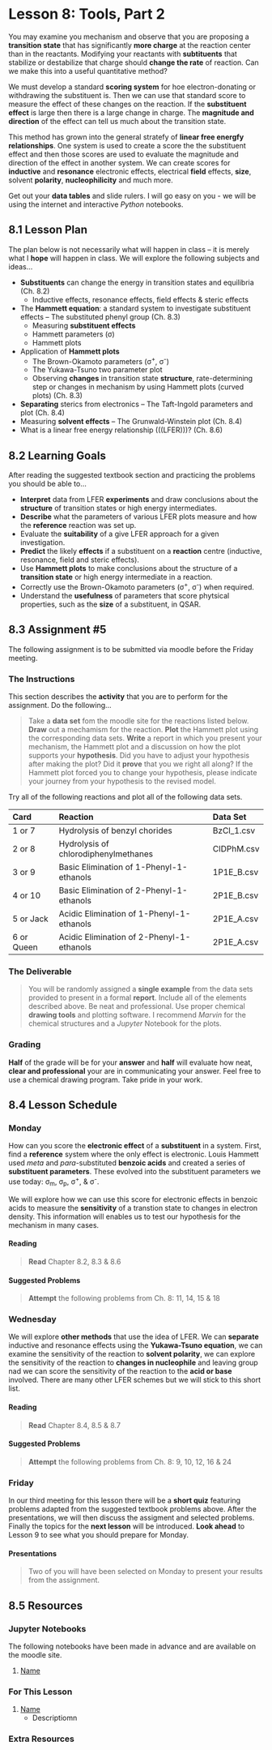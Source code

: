 # Lesson 8: Tools, Part 2

You may examine you mechanism and observe that you are proposing a **transition state** that has significantly **more charge** at the reaction center than in the reactants. Modifying your reactants with **subtituents** that stabilize or destabilize that charge should **change the rate** of reaction. Can we make this into a useful quantitative method?

We must develop a standard **scoring system** for hoe electron-donating or withdrawing the substituent is. Then we can use that standard score to measure the effect of these changes on the reaction. If the **substituent effect** is large then there is a large change in charge. The **magnitude and direction** of the effect can tell us much about the transition state.

This method has grown into the general stratefy of **linear free energfy relationships**. One system is used to create a score the the substituent effect and then those scores are used to evaluate the magnitude and direction of the effect in another system. We can create scores for **inductive** and **resonance** electronic effects, electrical **field** effects, **size**, solvent **polarity**, **nucleophilicity** and much more. 

Get out your **data tables** and slide rulers. I will go easy on you - we will be using the internet and interactive *Python* notebooks.

## 8.1 Lesson Plan
The plan below is not necessarily what will happen in class – it is merely what I **hope** will happen in class. We will explore the following subjects and ideas&hellip;

- **Substituents** can change the energy in transition states and equilibria (Ch. 8.2)
    - Inductive effects, resonance effects, field effects & steric effects
- The **Hammett equation**: a standard system to investigate substituent effects 
    – The substituted phenyl group (Ch. 8.3)
    - Measuring **substituent effects**
    - Hammett parameters (&sigma;)
    - Hammett plots
- Application of **Hammett plots**
    - The Brown-Okamoto parameters (&sigma;<sup>+</sup>, &sigma;<sup>-</sup>)
    - The Yukawa-Tsuno two parameter plot
    - Observing **changes** in transition state **structure**, rate-determining step or changes in mechanism by using Hammett plots (curved plots) (Ch. 8.3)
- **Separating** sterics from electronics
    – The Taft-Ingold parameters and plot (Ch. 8.4)
- Measuring **solvent effects**
    – The Grunwald-Winstein plot (Ch. 8.4)
- What is a linear free energy relationship (((LFER)))? (Ch. 8.6)

## 8.2 Learning Goals
After reading the suggested textbook section and practicing the problems you should be able to&hellip;

- **Interpret** data from LFER **experiments** and draw conclusions about the **structure** of transition states or high energy intermediates.
- **Describe** what the parameters of various LFER plots measure and how the **reference** reaction was set up.
- Evaluate the **suitability** of a give LFER approach for a given investigation.
- **Predict** the likely **effects** if a substituent on a **reaction** centre (inductive, resonance, field and steric effects).
- Use **Hammett plots** to make conclusions about the structure of a **transition state** or high energy intermediate in a reaction.
- Correctly use the Brown-Okamoto parameters (&sigma;<sup>+</sup>, &sigma;<sup>-</sup>) when required.
- Understand the **usefulness** of parameters that score phytsical properties, such as the **size** of a substituent, in QSAR.

## 8.3 Assignment \#5

The following assignment is to be submitted via moodle before the Friday meeting.

### The Instructions
This section describes the **activity** that you are to perform for the assignment. Do the following&hellip;

> Take a **data set** fom the moodle site for the reactions listed below. **Draw** out a mechamism for the reaction. **Plot** the Hammett plot using the corresponding data sets. **Write** a report in which you present your mechanism, the Hammett plot and a discussion on how the plot supports your **hypothesis**. Did you have to adjust your hypothesis after making the plot? Did it **prove** that you we right all along? If the Hammett plot forced you to change your hypothesis, please indicate your journey from your hypothesis to the revised model.

Try all of the following reactions and plot all of the following data sets. 

|  Card    | Reaction | Data Set |
| :----     | :-----   | :------  |
| 1 or 7     | Hydrolysis of benzyl chorides | BzCl_1.csv |
|  2 or 8    | Hydrolysis of chlorodiphenylmethanes | ClDPhM.csv |
|  3 or 9    | Basic Elimination of 1-Phenyl-1-ethanols |   1P1E_B.csv    |
|  4 or 10    | Basic Elimination of 2-Phenyl-1-ethanols |   2P1E_B.csv    |
|   5 or Jack   | Acidic Elimination of 1-Phenyl-1-ethanols |   2P1E_A.csv    |
|   6 or Queen   | Acidic Elimination of 2-Phenyl-1-ethanols |   2P1E_A.csv    |


### The Deliverable

> You will be randomly assigned a **single example** from the data sets provided to present in a formal **report**. Include all of the elements described above. Be neat and professional. Use proper chemical **drawing tools** and plotting software. I recommend *Marvin* for the chemical structures and a *Jupyter* Notebook for the plots.

### Grading

**Half** of the grade will be for your **answer** and **half** will evaluate how neat, **clear and professional** your are in communicating your answer. Feel free to use a chemical drawing program. Take pride in your work.

## 8.4 Lesson Schedule

### Monday 

How can you score the **electronic effect** of a **substituent** in a system. First, find a **reference** system where the only effect is electronic. Louis Hammett used *meta* and *para*-substituted **benzoic acids** and created a series of **substituent parameters**. These evolved into the substituent parameters we use today: &sigma;<sub>m</sub>, &sigma;<sub>p</sub>, &sigma;<sup>+</sup>, \& &sigma;<sup>-</sup>.

We will explore how we can use this score for electronic effects in benzoic acids to measure the **sensitivity** of a transtion state to changes in electron density. This information will enables us to test our hypothesis for the mechanism in many cases.

#### Reading

> **Read** Chapter 8.2, 8.3 & 8.6

#### Suggested Problems

> **Attempt** the following problems from Ch. 8: 11, 14, 15 & 18

### Wednesday

We will explore **other methods** that use the idea of LFER. We can **separate** inductive and resonance effects using the **Yukawa-Tsuno equation**, we can examine the sensitivity of the reaction to **solvent polarity**, we can explore the sensitivity of the reaction to **changes in nucleophile** and leaving group nad we can score the sensitivity of the reaction to the **acid or base** involved. There are many other LFER schemes but we will stick to this short list.

#### Reading

> **Read** Chapter 8.4, 8.5 & 8.7

#### Suggested Problems

> **Attempt** the following problems from Ch. 8: 9, 10, 12, 16 & 24

### Friday

In our third meeting for this lesson there will be a **short quiz** featuring problems adapted from the suggested textbook problems above. After the presentations, we will then discuss the assigment and selected problems. Finally the topics for the **next lesson** will be introduced. **Look ahead** to Lesson 9 to see what you should prepare for Monday. 

#### Presentations

> Two of you will have been selected on Monday to present your results from the assignment. 

## 8.5 Resources

### Jupyter Notebooks

The following notebooks have been made in advance and are available on the moodle site.

1. [Name](Resource_Moodle_Link.md)


### For This Lesson

1. [Name](Resource_Moodle_Link.md) 
    - Descriptiomn

### Extra Resources











